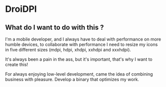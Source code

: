 # DroiDPI

## What do I want to do with this ?

I'm a mobile developer, and I always have to deal with performance on more humble devices, to collaborate with performance I need to resize my icons in five different sizes (mdpi, hdpi, xhdpi, xxhdpi and xxxhdpi).

It's always been a pain in the ass, but it's important, that's why I want to create this!

For always enjoying low-level development, came the idea of combining business with pleasure. Develop a binary that optimizes my work.